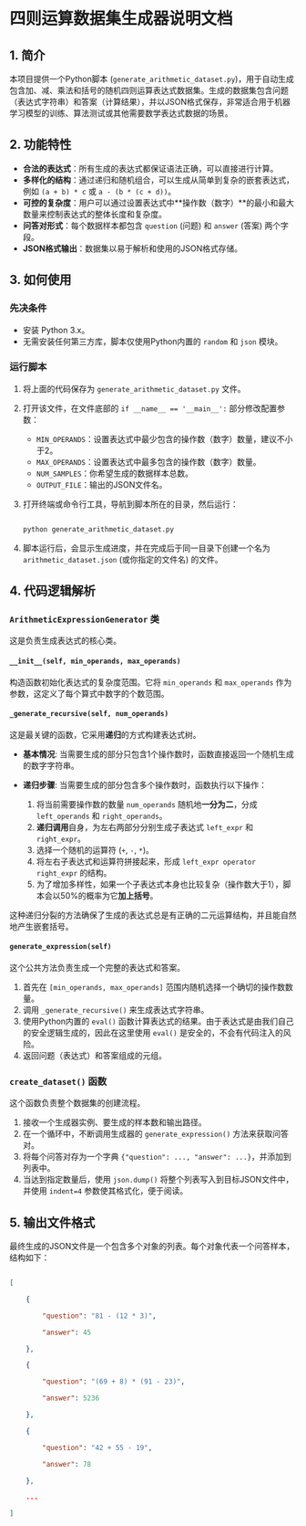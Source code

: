 # 四则运算数据集生成器说明文档

## 1. 简介

本项目提供一个Python脚本 (`generate_arithmetic_dataset.py`)，用于自动生成包含加、减、乘法和括号的随机四则运算表达式数据集。生成的数据集包含问题（表达式字符串）和答案（计算结果），并以JSON格式保存，非常适合用于机器学习模型的训练、算法测试或其他需要数学表达式数据的场景。

## 2. 功能特性

* **合法的表达式**：所有生成的表达式都保证语法正确，可以直接进行计算。
* **多样化的结构**：通过递归和随机组合，可以生成从简单到复杂的嵌套表达式，例如 `(a + b) * c` 或 `a - (b * (c + d))`。
* **可控的复杂度**：用户可以通过设置表达式中**操作数（数字）**的最小和最大数量来控制表达式的整体长度和复杂度。
* **问答对形式**：每个数据样本都包含 `question` (问题) 和 `answer` (答案) 两个字段。
* **JSON格式输出**：数据集以易于解析和使用的JSON格式存储。

## 3. 如何使用

### 先决条件

* 安装 Python 3.x。
* 无需安装任何第三方库，脚本仅使用Python内置的 `random` 和 `json` 模块。

### 运行脚本

1. 将上面的代码保存为 `generate_arithmetic_dataset.py` 文件。
2. 打开该文件，在文件底部的 `if __name__ == '__main__':` 部分修改配置参数：

   * `MIN_OPERANDS`：设置表达式中最少包含的操作数（数字）数量，建议不小于2。
   * `MAX_OPERANDS`：设置表达式中最多包含的操作数（数字）数量。
   * `NUM_SAMPLES`：你希望生成的数据样本总数。
   * `OUTPUT_FILE`：输出的JSON文件名。
3. 打开终端或命令行工具，导航到脚本所在的目录，然后运行：

   ```bash

   python generate_arithmetic_dataset.py

   ```
4. 脚本运行后，会显示生成进度，并在完成后于同一目录下创建一个名为 `arithmetic_dataset.json` (或你指定的文件名) 的文件。

## 4. 代码逻辑解析

### `ArithmeticExpressionGenerator` 类

这是负责生成表达式的核心类。

#### `__init__(self, min_operands, max_operands)`

构造函数初始化表达式的复杂度范围。它将 `min_operands` 和 `max_operands` 作为参数，这定义了每个算式中数字的个数范围。

#### `_generate_recursive(self, num_operands)`

这是最关键的函数，它采用**递归**的方式构建表达式树。

- **基本情况**: 当需要生成的部分只包含1个操作数时，函数直接返回一个随机生成的数字字符串。
- **递归步骤**: 当需要生成的部分包含多个操作数时，函数执行以下操作：

  1. 将当前需要操作数的数量 `num_operands` 随机地**一分为二**，分成 `left_operands` 和 `right_operands`。
  2. **递归调用**自身，为左右两部分分别生成子表达式 `left_expr` 和 `right_expr`。
  3. 选择一个随机的运算符 (`+`, `-`, `*`)。
  4. 将左右子表达式和运算符拼接起来，形成 `left_expr operator right_expr` 的结构。
  5. 为了增加多样性，如果一个子表达式本身也比较复杂（操作数大于1），脚本会以50%的概率为它**加上括号**。

这种递归分裂的方法确保了生成的表达式总是有正确的二元运算结构，并且能自然地产生嵌套括号。

#### `generate_expression(self)`

这个公共方法负责生成一个完整的表达式和答案。

1. 首先在 `[min_operands, max_operands]` 范围内随机选择一个确切的操作数数量。
2. 调用 `_generate_recursive()` 来生成表达式字符串。
3. 使用Python内置的 `eval()` 函数计算表达式的结果。由于表达式是由我们自己的安全逻辑生成的，因此在这里使用 `eval()` 是安全的，不会有代码注入的风险。
4. 返回问题（表达式）和答案组成的元组。

### `create_dataset()` 函数

这个函数负责整个数据集的创建流程。

1. 接收一个生成器实例、要生成的样本数和输出路径。
2. 在一个循环中，不断调用生成器的 `generate_expression()` 方法来获取问答对。
3. 将每个问答对存为一个字典 `{"question": ..., "answer": ...}`，并添加到列表中。
4. 当达到指定数量后，使用 `json.dump()` 将整个列表写入到目标JSON文件中，并使用 `indent=4` 参数使其格式化，便于阅读。

## 5. 输出文件格式

最终生成的JSON文件是一个包含多个对象的列表。每个对象代表一个问答样本，结构如下：

```json

[

    {

        "question": "81 - (12 * 3)",

        "answer": 45

    },

    {

        "question": "(69 + 8) * (91 - 23)",

        "answer": 5236

    },

    {

        "question": "42 + 55 - 19",

        "answer": 78

    },

    ...

]
```
